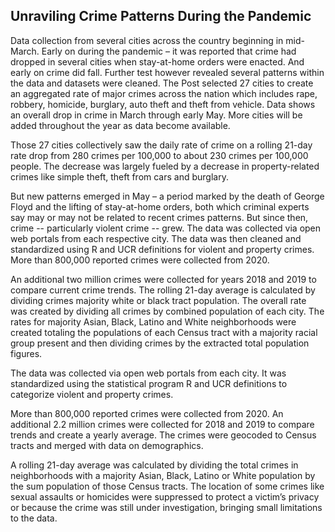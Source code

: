 ## Unraviling Crime Patterns During the Pandemic

Data collection from several cities across the country beginning in mid-March. Early on during the pandemic – it was reported that crime had dropped in several cities when stay-at-home orders were enacted. And early on crime did fall. Further test however revealed several patterns within the data and datasets were cleaned. The Post selected 27 cities to create an aggregated rate of major crimes across the nation which includes rape, robbery, homicide, burglary, auto theft and theft from vehicle. Data shows an overall drop in crime in March through early May. More cities will be added throughout the year as data become available. 

Those 27 cities collectively saw the daily rate of crime on a rolling 21-day rate drop from 280 crimes per 100,000 to about 230 crimes per 100,000 people. The decrease was largely fueled by a decrease in property-related crimes like simple theft, theft from cars and burglary. 

But new patterns emerged in May – a period marked by the death of George Floyd and the lifting of stay-at-home orders, both which criminal experts say may or may not be related to recent crimes patterns. But since then, crime -- particularly violent crime -- grew. The data was collected via open web portals from each respective city. The data was then cleaned and standardized using R and UCR definitions for violent and property crimes. More than 800,000 reported crimes were collected from 2020. 

An additional two million crimes were collected for years 2018 and 2019 to compare current crime trends. The rolling 21-day average is calculated by dividing crimes majority white or black tract population. The overall rate was created by dividing all crimes by combined population of each city. The rates for majority Asian, Black, Latino and White neighborhoods were created totaling the populations of each Census tract with a majority racial group present and then dividing crimes by the extracted total population figures. 

The data was collected via open web portals from each city. It was standardized using the statistical program R and UCR definitions to categorize violent and property crimes.

More than 800,000 reported crimes were collected from 2020. An additional 2.2 million crimes were collected for 2018 and 2019 to compare trends and create a yearly average. The crimes were geocoded to Census tracts and merged with data on demographics.

A rolling 21-day average was calculated by dividing the total crimes in neighborhoods with a majority Asian, Black, Latino or White population by the sum population of those Census tracts. The location of some crimes like sexual assaults or homicides were suppressed to protect a victim’s privacy or because the crime was still under investigation, bringing small limitations to the data.